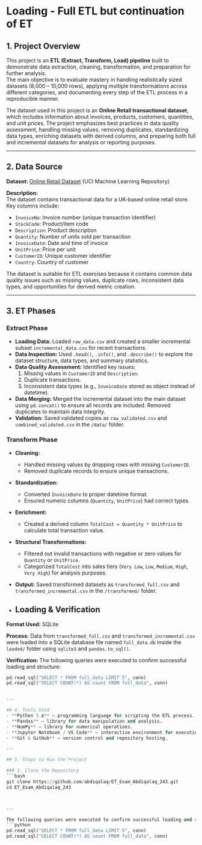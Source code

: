 # Loading - Full ETL but continuation of ET

## 1. Project Overview
This project is an **ETL (Extract, Transform, Load) pipeline** built to demonstrate data extraction, cleaning, transformation, and preparation for further analysis.  
The main objective is to evaluate mastery in handling realistically sized datasets (8,000 – 10,000 rows), applying multiple transformations across different categories, and documenting every step of the ETL process in a reproducible manner.

The dataset used in this project is an **Online Retail transactional dataset**, which includes information about invoices, products, customers, quantities, and unit prices. The project emphasizes best practices in data quality assessment, handling missing values, removing duplicates, standardizing data types, enriching datasets with derived columns, and preparing both full and incremental datasets for analysis or reporting purposes.

---

## 2. Data Source
**Dataset:** [Online Retail Dataset](https://archive.ics.uci.edu/ml/datasets/online+retail) (UCI Machine Learning Repository)

**Description:**  
The dataset contains transactional data for a UK-based online retail store. Key columns include:

- `InvoiceNo`: Invoice number (unique transaction identifier)  
- `StockCode`: Product/item code  
- `Description`: Product description  
- `Quantity`: Number of units sold per transaction  
- `InvoiceDate`: Date and time of invoice  
- `UnitPrice`: Price per unit  
- `CustomerID`: Unique customer identifier  
- `Country`: Country of customer  

The dataset is suitable for ETL exercises because it contains common data quality issues such as missing values, duplicate rows, inconsistent data types, and opportunities for derived metric creation.

---

## 3. ET Phases

### Extract Phase
- **Loading Data:** Loaded `raw_data.csv` and created a smaller incremental subset `incremental_data.csv` for recent transactions.
- **Data Inspection:** Used `.head()`, `.info()`, and `.describe()` to explore the dataset structure, data types, and summary statistics.
- **Data Quality Assessment:** Identified key issues:
  1. Missing values in `CustomerID` and `Description`.  
  2. Duplicate transactions.  
  3. Inconsistent data types (e.g., `InvoiceDate` stored as object instead of datetime).
- **Data Merging:** Merged the incremental dataset into the main dataset using `pd.concat()` to ensure all records are included. Removed duplicates to maintain data integrity.
- **Validation:** Saved validated copies as `raw_validated.csv` and `combined_validated.csv` in the `/data/` folder.

### Transform Phase
- **Cleaning:**
  - Handled missing values by dropping rows with missing `CustomerID`.
  - Removed duplicate records to ensure unique transactions.
- **Standardization:**
  - Converted `InvoiceDate` to proper datetime format.
  - Ensured numeric columns (`Quantity`, `UnitPrice`) had correct types.
- **Enrichment:**
  - Created a derived column `TotalCost = Quantity * UnitPrice` to calculate total transaction value.
- **Structural Transformations:**
  - Filtered out invalid transactions with negative or zero values for `Quantity` or `UnitPrice`.
  - Categorized `TotalCost` into sales tiers (`Very Low`, `Low`, `Medium`, `High`, `Very High`) for analysis purposes.
- **Output:** Saved transformed datasets as `transformed_full.csv` and `transformed_incremental.csv` in the `/transformed/` folder.

- ## Loading & Verification

**Format Used:** SQLite

**Process:**
Data from `transformed_full.csv` and `transformed_incremental.csv` were loaded into a SQLite database file named `full_data.db` inside the `loaded/` folder using `sqlite3` and `pandas.to_sql()`.

**Verification:**
The following queries were executed to confirm successful loading and structure:
```python
pd.read_sql("SELECT * FROM full_data LIMIT 5", conn)
pd.read_sql("SELECT COUNT(*) AS count FROM full_data", conn)


---

## 4. Tools Used
- **Python 3.x** — programming language for scripting the ETL process.  
- **Pandas** — library for data manipulation and analysis.  
- **NumPy** — library for numerical operations.  
- **Jupyter Notebook / VS Code** — interactive environment for executing ETL notebooks.  
- **Git & GitHub** — version control and repository hosting.

---

## 5. Steps to Run the Project

### 1. Clone the Repository
```bash
git clone https://github.com/abdiqalaq/ET_Exam_Abdiqalaq_243.git
cd ET_Exam_Abdiqalaq_243



---

The following queries were executed to confirm successful loading and structure:
```python
pd.read_sql("SELECT * FROM full_data LIMIT 5", conn)
pd.read_sql("SELECT COUNT(*) AS count FROM full_data", conn)

